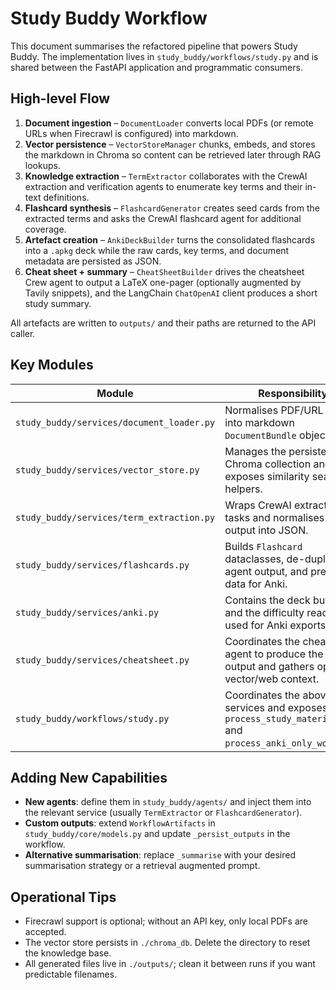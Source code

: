 # Study Buddy Workflow

This document summarises the refactored pipeline that powers Study Buddy. The implementation lives in `study_buddy/workflows/study.py` and is shared between the FastAPI application and programmatic consumers.

## High-level Flow

1. **Document ingestion** – `DocumentLoader` converts local PDFs (or remote URLs when Firecrawl is configured) into markdown.
2. **Vector persistence** – `VectorStoreManager` chunks, embeds, and stores the markdown in Chroma so content can be retrieved later through RAG lookups.
3. **Knowledge extraction** – `TermExtractor` collaborates with the CrewAI extraction and verification agents to enumerate key terms and their in-text definitions.
4. **Flashcard synthesis** – `FlashcardGenerator` creates seed cards from the extracted terms and asks the CrewAI flashcard agent for additional coverage.
5. **Artefact creation** – `AnkiDeckBuilder` turns the consolidated flashcards into a `.apkg` deck while the raw cards, key terms, and document metadata are persisted as JSON.
6. **Cheat sheet + summary** – `CheatSheetBuilder` drives the cheatsheet Crew agent to output a LaTeX one-pager (optionally augmented by Tavily snippets), and the LangChain `ChatOpenAI` client produces a short study summary.

All artefacts are written to `outputs/` and their paths are returned to the API caller.

## Key Modules

| Module | Responsibility |
| ------ | -------------- |
| `study_buddy/services/document_loader.py` | Normalises PDF/URL inputs into markdown `DocumentBundle` objects. |
| `study_buddy/services/vector_store.py` | Manages the persistent Chroma collection and exposes similarity search helpers. |
| `study_buddy/services/term_extraction.py` | Wraps CrewAI extraction tasks and normalises their output into JSON. |
| `study_buddy/services/flashcards.py` | Builds `Flashcard` dataclasses, de-duplicates agent output, and prepares data for Anki. |
| `study_buddy/services/anki.py` | Contains the deck builder and the difficulty reader used for Anki exports. |
| `study_buddy/services/cheatsheet.py` | Coordinates the cheatsheet agent to produce the LaTeX output and gathers optional vector/web context. |
| `study_buddy/workflows/study.py` | Coordinates the above services and exposes `process_study_materials` and `process_anki_only_workflow`. |

## Adding New Capabilities

- **New agents**: define them in `study_buddy/agents/` and inject them into the relevant service (usually `TermExtractor` or `FlashcardGenerator`).
- **Custom outputs**: extend `WorkflowArtifacts` in `study_buddy/core/models.py` and update `_persist_outputs` in the workflow.
- **Alternative summarisation**: replace `_summarise` with your desired summarisation strategy or a retrieval augmented prompt.

## Operational Tips

- Firecrawl support is optional; without an API key, only local PDFs are accepted.
- The vector store persists in `./chroma_db`. Delete the directory to reset the knowledge base.
- All generated files live in `./outputs/`; clean it between runs if you want predictable filenames.
